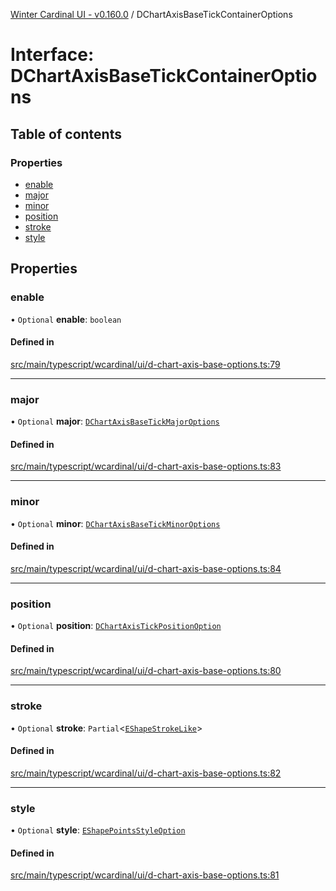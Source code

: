 [Winter Cardinal UI - v0.160.0](../index.md) / DChartAxisBaseTickContainerOptions

# Interface: DChartAxisBaseTickContainerOptions

## Table of contents

### Properties

- [enable](DChartAxisBaseTickContainerOptions.md#enable)
- [major](DChartAxisBaseTickContainerOptions.md#major)
- [minor](DChartAxisBaseTickContainerOptions.md#minor)
- [position](DChartAxisBaseTickContainerOptions.md#position)
- [stroke](DChartAxisBaseTickContainerOptions.md#stroke)
- [style](DChartAxisBaseTickContainerOptions.md#style)

## Properties

### enable

• `Optional` **enable**: `boolean`

#### Defined in

[src/main/typescript/wcardinal/ui/d-chart-axis-base-options.ts:79](https://github.com/winter-cardinal/winter-cardinal-ui/blob/v0.160.0/src/main/typescript/wcardinal/ui/d-chart-axis-base-options.ts#L79)

___

### major

• `Optional` **major**: [`DChartAxisBaseTickMajorOptions`](DChartAxisBaseTickMajorOptions.md)

#### Defined in

[src/main/typescript/wcardinal/ui/d-chart-axis-base-options.ts:83](https://github.com/winter-cardinal/winter-cardinal-ui/blob/v0.160.0/src/main/typescript/wcardinal/ui/d-chart-axis-base-options.ts#L83)

___

### minor

• `Optional` **minor**: [`DChartAxisBaseTickMinorOptions`](DChartAxisBaseTickMinorOptions.md)

#### Defined in

[src/main/typescript/wcardinal/ui/d-chart-axis-base-options.ts:84](https://github.com/winter-cardinal/winter-cardinal-ui/blob/v0.160.0/src/main/typescript/wcardinal/ui/d-chart-axis-base-options.ts#L84)

___

### position

• `Optional` **position**: [`DChartAxisTickPositionOption`](../index.md#dchartaxistickpositionoption)

#### Defined in

[src/main/typescript/wcardinal/ui/d-chart-axis-base-options.ts:80](https://github.com/winter-cardinal/winter-cardinal-ui/blob/v0.160.0/src/main/typescript/wcardinal/ui/d-chart-axis-base-options.ts#L80)

___

### stroke

• `Optional` **stroke**: `Partial`<[`EShapeStrokeLike`](EShapeStrokeLike.md)\>

#### Defined in

[src/main/typescript/wcardinal/ui/d-chart-axis-base-options.ts:82](https://github.com/winter-cardinal/winter-cardinal-ui/blob/v0.160.0/src/main/typescript/wcardinal/ui/d-chart-axis-base-options.ts#L82)

___

### style

• `Optional` **style**: [`EShapePointsStyleOption`](../index.md#eshapepointsstyleoption)

#### Defined in

[src/main/typescript/wcardinal/ui/d-chart-axis-base-options.ts:81](https://github.com/winter-cardinal/winter-cardinal-ui/blob/v0.160.0/src/main/typescript/wcardinal/ui/d-chart-axis-base-options.ts#L81)

